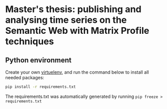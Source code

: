 # Master's thesis: publishing and analysing time series on the Semantic Web with Matrix Profile techniques

## Python environment

Create your own [virtuelenv](https://docs.python.org/3/library/venv.html), and run the command below to install all needed packages:

```bash
pip install -r requirements.txt
```

The requirements.txt was automatically generated by running `pip freeze > requirements.txt`
